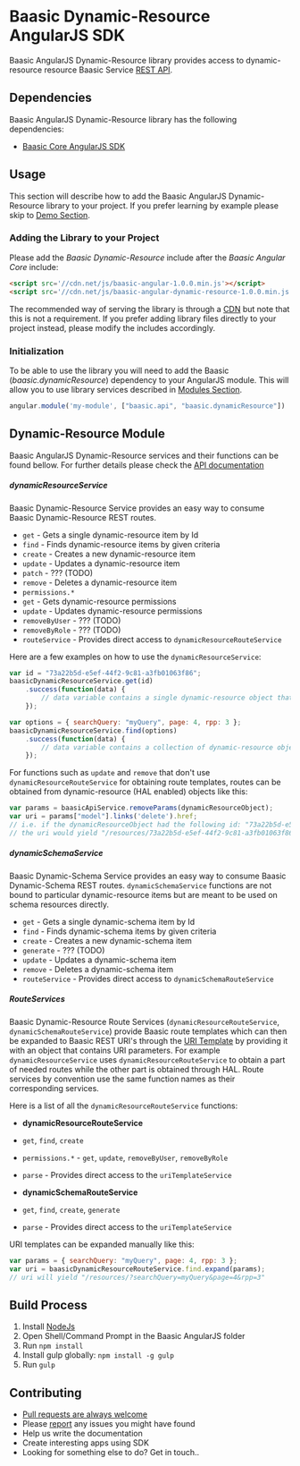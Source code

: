 # Baasic Dynamic-Resource AngularJS SDK

Baasic AngularJS Dynamic-Resource library provides access to dynamic-resource resource Baasic Service [REST API](https://api.baasic.com).

## Dependencies

Baasic AngularJS Dynamic-Resource library has the following dependencies:

* [Baasic Core AngularJS SDK](https://github.com/Baasic/baasic-sdk-sdk-angularjs-core)

## Usage

This section will describe how to add the Baasic AngularJS Dynamic-Resource library to your project. If you prefer learning by example please skip to [Demo Section](#demo).

### Adding the Library to your Project

Please add the _Baasic Dynamic-Resource_ include after the _Baasic Angular Core_ include:

```html
<script src='//cdn.net/js/baasic-angular-1.0.0.min.js'></script>
<script src='//cdn.net/js/baasic-angular-dynamic-resource-1.0.0.min.js'></script>
```

The recommended way of serving the library is through a [CDN](http://en.wikipedia.org/wiki/Content_delivery_network) but note that this is not a requirement. If you prefer adding library files directly to your project instead, please modify the includes accordingly.


### Initialization

To be able to use the library you will need to add the Baasic (_baasic.dynamicResource_) dependency to your AngularJS module. This will allow you to use library services described in [Modules Section](#baasic-modules).

```javascript
angular.module('my-module', ["baasic.api", "baasic.dynamicResource"])
```

## Dynamic-Resource Module

Baasic AngularJS Dynamic-Resource services and their functions can be found bellow. For further details please check the [API documentation](#tba)

##### dynamicResourceService

Baasic Dynamic-Resource Service provides an easy way to consume Baasic Dynamic-Resource REST routes.

* `get` - Gets a single dynamic-resource item by Id
* `find` - Finds dynamic-resource items by given criteria
* `create` - Creates a new dynamic-resource item
* `update` - Updates a dynamic-resource item
* `patch` - ??? (TODO)
* `remove` - Deletes a dynamic-resource item
* `permissions.*`
 * `get` - Gets dynamic-resource permissions
 * `update` - Updates dynamic-resource permissions
 * `removeByUser` - ??? (TODO)
 * `removeByRole` - ??? (TODO)
* `routeService` - Provides direct access to `dynamicResourceRouteService`

Here are a few examples on how to use the `dynamicResourceService`:

```javascript
var id = "73a22b5d-e5ef-44f2-9c81-a3fb01063f86";
baasicDynamicResourceService.get(id)
    .success(function(data) {
        // data variable contains a single dynamic-resource object that match the key/id
    });
```

```javascript
var options = { searchQuery: "myQuery", page: 4, rpp: 3 };
baasicDynamicResourceService.find(options)
    .success(function(data) {
        // data variable contains a collection of dynamic-resource objects that match the filtering parameters
    });
```

For functions such as `update` and `remove` that don't use `dynamicResourceRouteService` for obtaining route templates, routes can be obtained from dynamic-resource (HAL enabled) objects like this:

```javascript
var params = baasicApiService.removeParams(dynamicResourceObject);
var uri = params["model"].links('delete').href;
// i.e. if the dynamicResourceObject had the following id: "73a22b5d-e5ef-44f2-9c81-a3fb01063f86"
// the uri would yield "/resources/73a22b5d-e5ef-44f2-9c81-a3fb01063f86"
```

##### dynamicSchemaService

Baasic Dynamic-Schema Service provides an easy way to consume Baasic Dynamic-Schema REST routes. `dynamicSchemaService` functions are not bound to particular dynamic-resource items but are meant to be used on schema resources directly.

* `get` - Gets a single dynamic-schema item by Id
* `find` - Finds dynamic-schema items by given criteria
* `create` - Creates a new dynamic-schema item
* `generate` - ??? (TODO)
* `update` - Updates a dynamic-schema item
* `remove` - Deletes a dynamic-schema item
* `routeService` - Provides direct access to `dynamicSchemaRouteService`

##### RouteServices

Baasic Dynamic-Resource Route Services (`dynamicResourceRouteService`, `dynamicSchemaRouteService`) provide Baasic route templates which can then be expanded to Baasic REST URI's through the [URI Template](https://github.com/Baasic/uritemplate-js) by providing it with an object that contains URI parameters. For example `dynamicResourceService` uses `dynamicResourceRouteService` to obtain a part of needed routes while the other part is obtained through HAL. Route services by convention use the same function names as their corresponding services.

Here is a list of all the `dynamicResourceRouteService` functions:

* __dynamicResourceRouteService__
 * `get`, `find`, `create`
 * `permissions.*` - `get`, `update`, `removeByUser`, `removeByRole`
 * `parse` - Provides direct access to the `uriTemplateService`

* __dynamicSchemaRouteService__
 * `get`, `find`, `create`, `generate`
 * `parse` - Provides direct access to the `uriTemplateService`

URI templates can be expanded manually like this:

```javascript
var params = { searchQuery: "myQuery", page: 4, rpp: 3 };
var uri = baasicDynamicResourceRouteService.find.expand(params);
// uri will yield "/resources/?searchQuery=myQuery&page=4&rpp=3"
```

## Build Process

1. Install [NodeJs](http://nodejs.org/download/)
2. Open Shell/Command Prompt in the Baasic AngularJS folder
3. Run `npm install`
4. Install gulp globally: `npm install -g gulp`
5. Run `gulp`

## Contributing

* [Pull requests are always welcome](https://github.com/Baasic/baasic-sdk-sdk-angularjs-core#pull-requests-are-always-welcome)
* Please [report](https://github.com/Baasic/baasic-sdk-sdk-angularjs-core#issue-reporting) any issues you might  have found
* Help us write the documentation
* Create interesting apps using SDK
* Looking for something else to do? Get in touch..
